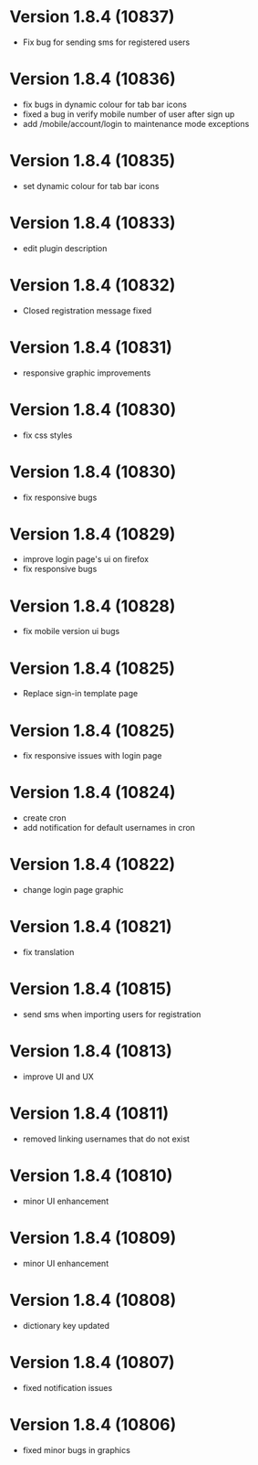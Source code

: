 # Version 1.8.4 (10837)
- Fix bug for sending sms for registered users

# Version 1.8.4 (10836)
- fix bugs in dynamic colour for tab bar icons
- fixed a bug in verify mobile number of user after sign up
- add /mobile/account/login to maintenance mode exceptions

# Version 1.8.4 (10835)
- set dynamic colour for tab bar icons

# Version 1.8.4 (10833)
- edit plugin description

# Version 1.8.4 (10832)
- Closed registration message fixed

# Version 1.8.4 (10831)
- responsive graphic improvements

# Version 1.8.4 (10830)
- fix css styles

# Version 1.8.4 (10830)
- fix responsive bugs

# Version 1.8.4 (10829)
- improve login page's ui on firefox
- fix responsive bugs

# Version 1.8.4 (10828)
- fix mobile version ui bugs

# Version 1.8.4 (10825)
- Replace sign-in template page 

# Version 1.8.4 (10825)
- fix responsive issues with login page

# Version 1.8.4 (10824)
- create cron
- add notification for default usernames in cron

# Version 1.8.4 (10822)
- change login page graphic

# Version 1.8.4 (10821)
- fix translation

# Version 1.8.4 (10815)
- send sms when importing users for registration

# Version 1.8.4 (10813)
- improve UI and UX

# Version 1.8.4 (10811)
- removed linking usernames that do not exist

# Version 1.8.4 (10810)
- minor UI enhancement

# Version 1.8.4 (10809)
- minor UI enhancement

# Version 1.8.4 (10808)
- dictionary key updated

# Version 1.8.4 (10807)
- fixed notification issues

# Version 1.8.4 (10806)
- fixed minor bugs in graphics